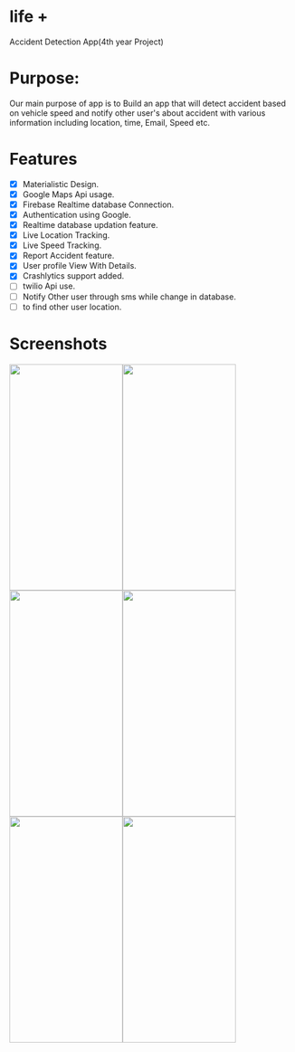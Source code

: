 # life +
 Accident Detection App(4th year Project)
# Purpose:
 Our main purpose of app is to Build an app that will detect accident based on vehicle speed and notify other user's about accident with various information including location, time, Email, Speed etc.

# Features
- [x] Materialistic Design.
- [x] Google Maps Api usage.
- [x] Firebase Realtime database Connection.
- [x] Authentication using Google.
- [x] Realtime database updation feature.
- [x] Live Location Tracking.
- [x] Live Speed Tracking.
- [x] Report Accident feature.
- [x] User profile View With Details.
- [x] Crashlytics support added.
- [ ] twilio Api use.
- [ ] Notify Other user through sms while change in database.
- [ ] to find other user location.

# Screenshots
<img src="https://github.com/shivamkapasia0/lifeplusapp/blob/master/Screenshot/12%20(1).jpg" width="200" height="400"/><img src="https://github.com/shivamkapasia0/lifeplusapp/blob/master/Screenshot/12%20(2).jpg" width="200" height="400"/><img src="https://github.com/shivamkapasia0/lifeplusapp/blob/master/Screenshot/12%20(3).jpg" width="200" height="400"/><img src="https://github.com/shivamkapasia0/lifeplusapp/blob/master/Screenshot/2-6.1%20inch%20-%20Galaxy%20S10-screen__1.jpg" width="200" height="400"/><img src="https://github.com/shivamkapasia0/lifeplusapp/blob/master/Screenshot/3-6.1%20inch%20-%20Galaxy%20S10-screen__2.jpg" width="200" height="400"/><img src="https://github.com/shivamkapasia0/lifeplusapp/blob/master/Screenshot/4-6.1%20inch%20-%20Galaxy%20S10-screen__3.jpg" width="200" height="400"/>
